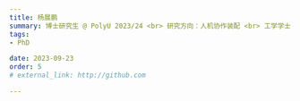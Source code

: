 ```yaml
---
title: 杨展鹏
summary: 博士研究生 @ PolyU 2023/24 <br> 研究方向：人机协作装配 <br> 工学学士 (暨南大学) <br> 工学硕士 (香港大学)
tags:
- PhD

date: 2023-09-23
order: 5
# external_link: http://github.com

---
```

